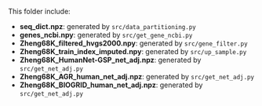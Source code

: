 This folder include:

* **seq_dict.npz**: generated by `src/data_partitioning.py`
* **genes_ncbi.npy**: generated by `src/get_gene_ncbi.py`
* **Zheng68K_filtered_hvgs2000.npy**: generated by `src/gene_filter.py`
* **Zheng68K_train_index_imputed.npy**: generated by `src/up_sample.py`
* **Zheng68K_HumanNet-GSP_net_adj.npz**: generated by `src/get_net_adj.py`
* **Zheng68K_AGR_human_net_adj.npz**: generated by `src/get_net_adj.py`
* **Zheng68K_BIOGRID_human_net_adj.npz**: generated by `src/get_net_adj.py`

